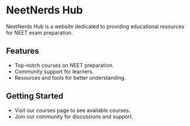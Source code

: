 # NeetNerds Hub

NeetNerds Hub is a website dedicated to providing educational resources for NEET exam preparation.

## Features
- Top-notch courses on NEET preparation.
- Community support for learners.
- Resources and tools for better understanding.

## Getting Started
- Visit our courses page to see available courses.
- Join our community for discussions and support.
